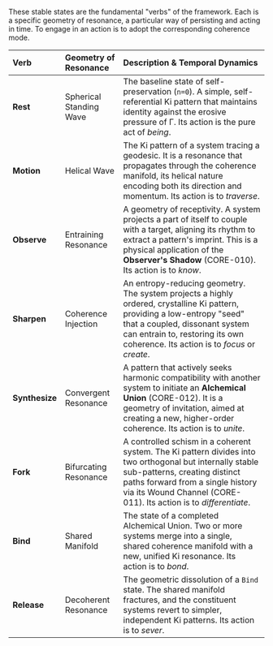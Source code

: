 These stable states are the fundamental "verbs" of the framework. Each is a specific geometry of resonance, a particular way of persisting and acting in time. To engage in an action is to adopt the corresponding coherence mode.

| Verb | Geometry of Resonance | Description & Temporal Dynamics |
| :--- | :--- | :--- |
| **Rest** | Spherical Standing Wave | The baseline state of self-preservation (`n=0`). A simple, self-referential Ki pattern that maintains identity against the erosive pressure of Γ. Its action is the pure act of *being*. |
| **Motion** | Helical Wave | The Ki pattern of a system tracing a geodesic. It is a resonance that propagates through the coherence manifold, its helical nature encoding both its direction and momentum. Its action is to *traverse*. |
| **Observe** | Entraining Resonance | A geometry of receptivity. A system projects a part of itself to couple with a target, aligning its rhythm to extract a pattern's imprint. This is a physical application of the **Observer's Shadow** (CORE-010). Its action is to *know*. |
| **Sharpen** | Coherence Injection | An entropy-reducing geometry. The system projects a highly ordered, crystalline Ki pattern, providing a low-entropy "seed" that a coupled, dissonant system can entrain to, restoring its own coherence. Its action is to *focus* or *create*. |
| **Synthesize** | Convergent Resonance | A pattern that actively seeks harmonic compatibility with another system to initiate an **Alchemical Union** (CORE-012). It is a geometry of invitation, aimed at creating a new, higher-order coherence. Its action is to *unite*. |
| **Fork** | Bifurcating Resonance | A controlled schism in a coherent system. The Ki pattern divides into two orthogonal but internally stable sub-patterns, creating distinct paths forward from a single history via its Wound Channel (CORE-011). Its action is to *differentiate*. |
| **Bind** | Shared Manifold | The state of a completed Alchemical Union. Two or more systems merge into a single, shared coherence manifold with a new, unified Ki resonance. Its action is to *bond*. |
| **Release** | Decoherent Resonance | The geometric dissolution of a `Bind` state. The shared manifold fractures, and the constituent systems revert to simpler, independent Ki patterns. Its action is to *sever*. |